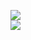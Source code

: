 [![](https://img.shields.io/badge/Made%20With-Github%20Spray-lightgrey.svg?style=for-the-badge&logo=github)](https://github.com/Annihil/github-spray#773)  
[![](https://i.imgur.com/2DrTn0Z.gif)](https://github.com/Annihil/github-spray)